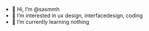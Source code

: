 - 👋 Hi, I’m @sasmmh
- 👀 I’m interested in ux design, interfacedesign, coding
- 🌱 I’m currently learning nothing


<!---
sasmmh/sasmmh is a ✨ special ✨ repository because its `README.md` (this file) appears on your GitHub profile.
You can click the Preview link to take a look at your changes.
- 💞️ I’m looking to collaborate on ...
- 📫 How to reach me ...
--->
